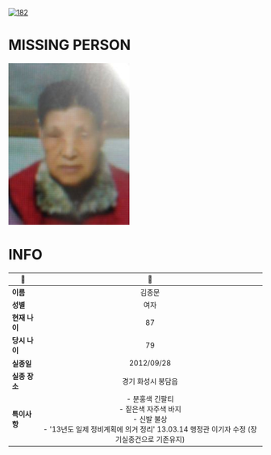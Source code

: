 [![182](https://img.shields.io/badge/%EC%8B%A4%EC%A2%85%EC%8B%A0%EA%B3%A0%EB%8A%94%20%EA%B5%AD%EB%B2%88%EC%97%86%EC%9D%B4-182-blue)](http://safe182.go.kr/index.do)

# MISSING PERSON

<img src="./missing_person.jpg">

# INFO

|🔑|💎|
|--|:--:|
|**이름**|김종문|
|**성별**|여자|
|**현재 나이**|87|
|**당시 나이**|79|
|**실종일**|2012/09/28|
|**실종 장소**|경기 화성시 봉담읍 |
|**특이사항**|- 분홍색 긴팔티</br>- 짙은색 자주색 바지</br>- 신발 불상</br>- '13년도 일제 정비계획에 의거 정리' 13.03.14 행정관 이기자 수정 (장기실종건으로 기존유지)|

